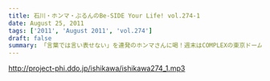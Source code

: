 ```yaml
---
title: 石川・ホンマ・ぶるんのBe-SIDE Your Life! vol.274-1
date: August 25, 2011
tags: ['2011', 'August 2011', 'vol.274']
draft: false
summary: 「言葉では言い表せない」を連発のホンマさんに喝！週末はCOMPLEXの東京ドームライブへ行った石川＆ホンマ。評価はブログで！NAMAE
---
```


http://project-phi.ddo.jp/ishikawa/ishikawa274_1.mp3
